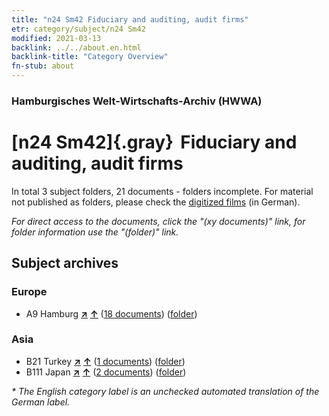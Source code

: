 ```yaml
---
title: "n24 Sm42 Fiduciary and auditing, audit firms"
etr: category/subject/n24 Sm42
modified: 2021-03-13
backlink: ../../about.en.html
backlink-title: "Category Overview"
fn-stub: about
---
```


### Hamburgisches Welt-Wirtschafts-Archiv (HWWA)
# [n24 Sm42]{.gray}&#8201; Fiduciary and auditing, audit firms&#160; 





In total 3 subject folders, 21 documents - folders incomplete.
For material not published as folders, please check the [digitized films](/film/h1_sh) (in German).

_For direct access to the documents, click the "(xy documents)" link, for folder information use the "(folder)" link._

## Subject archives



### Europe

- A9 Hamburg [**&nearr;**](../../../geo/i/140905/about.en.html "Hamburg (all folders)") [**&uarr;**](../../../geo/about.en.html#A9 "Country category system") (<a href="https://pm20.zbw.eu/dfgview/sh/140905,145414" title="about: Hamburg : Fiduciary and auditing, audit firms" target="_blank">18 documents</a>) ([folder](http://purl.org/pressemappe20/folder/sh/140905,145414))

### Asia

- B21 Turkey [**&nearr;**](../../../geo/i/141111/about.en.html "Turkey (all folders)") [**&uarr;**](../../../geo/about.en.html#B21 "Country category system") (<a href="https://pm20.zbw.eu/dfgview/sh/141111,145414" title="about: Turkey : Fiduciary and auditing, audit firms" target="_blank">1 documents</a>) ([folder](http://purl.org/pressemappe20/folder/sh/141111,145414))
- B111 Japan [**&nearr;**](../../../geo/i/141272/about.en.html "Japan (all folders)") [**&uarr;**](../../../geo/about.en.html#B111 "Country category system") (<a href="https://pm20.zbw.eu/dfgview/sh/141272,145414" title="about: Japan : Fiduciary and auditing, audit firms" target="_blank">2 documents</a>) ([folder](http://purl.org/pressemappe20/folder/sh/141272,145414))


_* The English category label is an unchecked automated translation of the German label._

